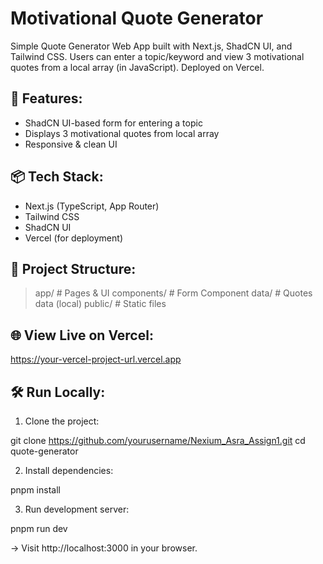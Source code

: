 # Motivational Quote Generator

Simple Quote Generator Web App built with Next.js, ShadCN UI, and Tailwind CSS.
Users can enter a topic/keyword and view 3 motivational quotes from a local array (in JavaScript). Deployed on Vercel.


## 🚀 Features:
- ShadCN UI-based form for entering a topic
- Displays 3 motivational quotes from local array
- Responsive & clean UI

## 📦 Tech Stack:
- Next.js (TypeScript, App Router)
- Tailwind CSS
- ShadCN UI
- Vercel (for deployment)

## 📂 Project Structure:

> app/ # Pages & UI
> components/ # Form Component
> data/ # Quotes data (local)
> public/ # Static files 


## 🌐 View Live on Vercel:

https://your-vercel-project-url.vercel.app



## 🛠️ Run Locally:

1. Clone the project:

git clone https://github.com/yourusername/Nexium_Asra_Assign1.git
cd quote-generator

2. Install dependencies:

pnpm install

3. Run development server:

pnpm run dev

-> Visit http://localhost:3000 in your browser.
